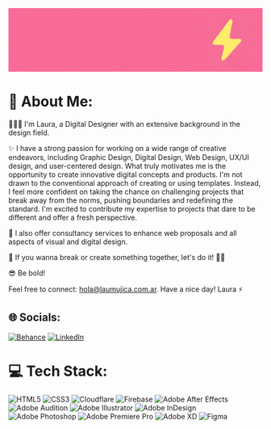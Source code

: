 ![github](https://github.com/laumujica/laumujica.com.ar/blob/master/img/portada-github.jpg)


# 💫 About Me:
🙋🏻‍♀️
I'm Laura, a Digital Designer with an extensive background in the design field. 

✨
I have a strong passion for working on a wide range of creative endeavors, including Graphic Design, Digital Design, Web Design, UX/UI design, and user-centered design. What truly motivates me is the opportunity to create innovative digital concepts and products. I'm not drawn to the conventional approach of creating or using templates. Instead, I feel more confident on taking the chance on challenging projects that break away from the norms, pushing boundaries and redefining the standard. I'm excited to contribute my expertise to projects that dare to be different and offer a fresh perspective.

🚀
I also offer consultancy services to enhance web proposals and all aspects of visual and digital design.

🎠
If you wanna break or create something together, let's do it! 🎈✨

😎
Be bold!

Feel free to connect: hola@laumujica.com.ar. 
Have a nice day! 
Laura ⚡


## 🌐 Socials:
[![Behance](https://img.shields.io/badge/Behance-1769ff?logo=behance&logoColor=white)](https://behance.net/laumujica) [![LinkedIn](https://img.shields.io/badge/LinkedIn-%230077B5.svg?logo=linkedin&logoColor=white)](https://linkedin.com/in/laumujica) 

# 💻 Tech Stack:
![HTML5](https://img.shields.io/badge/html5-%23E34F26.svg?style=flat&logo=html5&logoColor=white) ![CSS3](https://img.shields.io/badge/css3-%231572B6.svg?style=flat&logo=css3&logoColor=white) ![Cloudflare](https://img.shields.io/badge/Cloudflare-F38020?style=flat&logo=Cloudflare&logoColor=white) ![Firebase](https://img.shields.io/badge/firebase-%23039BE5.svg?style=flat&logo=firebase) ![Adobe After Effects](https://img.shields.io/badge/Adobe%20After%20Effects-9999FF.svg?style=flat&logo=Adobe%20After%20Effects&logoColor=white) ![Adobe Audition](https://img.shields.io/badge/Adobe%20Audition-9999FF.svg?style=flat&logo=Adobe%20Audition&logoColor=white) ![Adobe Illustrator](https://img.shields.io/badge/adobeillustrator-%23FF9A00.svg?style=flat&logo=adobeillustrator&logoColor=white) ![Adobe InDesign](https://img.shields.io/badge/Adobe%20InDesign-49021F?style=flat&logo=adobeindesign&logoColor=white) ![Adobe Photoshop](https://img.shields.io/badge/adobephotoshop-%2331A8FF.svg?style=flat&logo=adobephotoshop&logoColor=white) ![Adobe Premiere Pro](https://img.shields.io/badge/Adobe%20Premiere%20Pro-9999FF.svg?style=flat&logo=Adobe%20Premiere%20Pro&logoColor=white) ![Adobe XD](https://img.shields.io/badge/Adobe%20XD-470137?style=flat&logo=Adobe%20XD&logoColor=#FF61F6) 	![Figma](https://img.shields.io/badge/figma-%23F24E1E.svg?style=flat&logo=figma&logoColor=white)
